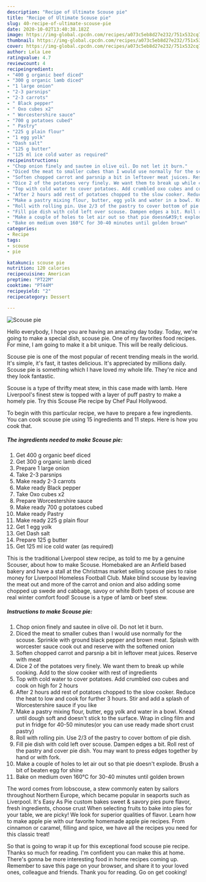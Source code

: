 ```yaml
---
description: "Recipe of Ultimate Scouse pie"
title: "Recipe of Ultimate Scouse pie"
slug: 40-recipe-of-ultimate-scouse-pie
date: 2020-10-02T13:40:38.182Z
image: https://img-global.cpcdn.com/recipes/a073c5eb8d27e232/751x532cq70/scouse-pie-recipe-main-photo.jpg
thumbnail: https://img-global.cpcdn.com/recipes/a073c5eb8d27e232/751x532cq70/scouse-pie-recipe-main-photo.jpg
cover: https://img-global.cpcdn.com/recipes/a073c5eb8d27e232/751x532cq70/scouse-pie-recipe-main-photo.jpg
author: Lela Lee
ratingvalue: 4.7
reviewcount: 4
recipeingredient:
- "400 g organic beef diced"
- "300 g organic lamb diced"
- "1 large onion"
- "2-3 parsnips"
- "2-3 carrots"
- " Black pepper"
- " Oxo cubes x2"
- " Worcestershire sauce"
- "700 g potatoes cubed"
- " Pastry"
- "225 g plain flour"
- "1 egg yolk"
- "Dash salt"
- "125 g butter"
- "125 ml ice cold water as required"
recipeinstructions:
- "Chop onion finely and sautee in olive oil. Do not let it burn."
- "Diced the meat to smaller cubes than I would use normally for the scouse. Sprinkle with ground black pepper and brown meat. Splash with worcester sauce cook out and reserve with the softened onion"
- "Soften chopped carrot and parsnip a bit in leftover meat juices. Reserve with meat"
- "Dice 2 of the potatoes very finely. We want them to break up while cooking. Add to the slow cooker with rest of ingredients"
- "Top with cold water to cover potatoes. Add crumbled oxo cubes and cook on high for 2 hours"
- "After 2 hours add rest of potatoes chopped to the slow cooker. Reduce the heat to low and cook for further 3 hours. Stir and add a splash of Worcestershire sauce if you like"
- "Make a pastry mixing flour, butter, egg yolk and water in a bowl. Knead until dough soft and doesn&#39;t stick to the surface. Wrap in cling film and put in fridge for 40-50 minutes(or you can use ready made short crust pastry)"
- "Roll with rolling pin. Use 2/3 of the pastry to cover bottom of pie dish."
- "Fill pie dish with cold left over scouse. Dampen edges a bit. Roll rest of the pastry and cover pie dish. You may want to press edges together by hand or with fork."
- "Make a couple of holes to let air out so that pie doesn&#39;t explode. Brush a bit of beaten egg for shine"
- "Bake on medium oven 160°C for 30-40 minutes until golden brown"
categories:
- Recipe
tags:
- scouse
- pie

katakunci: scouse pie 
nutrition: 120 calories
recipecuisine: American
preptime: "PT22M"
cooktime: "PT44M"
recipeyield: "2"
recipecategory: Dessert

---
```



![Scouse pie](https://img-global.cpcdn.com/recipes/a073c5eb8d27e232/751x532cq70/scouse-pie-recipe-main-photo.jpg)

Hello everybody, I hope you are having an amazing day today. Today, we're going to make a special dish, scouse pie. One of my favorites food recipes. For mine, I am going to make it a bit unique. This will be really delicious.

Scouse pie is one of the most popular of recent trending meals in the world. It's simple, it's fast, it tastes delicious. It's appreciated by millions daily. Scouse pie is something which I have loved my whole life. They're nice and they look fantastic.

Scouse is a type of thrifty meat stew, in this case made with lamb. Here Liverpool&#39;s finest stew is topped with a layer of puff pastry to make a homely pie. Try this Scouse Pie recipe by Chef Paul Hollywood.


To begin with this particular recipe, we have to prepare a few ingredients. You can cook scouse pie using 15 ingredients and 11 steps. Here is how you cook that.

<!--inarticleads1-->

##### The ingredients needed to make Scouse pie:

1. Get 400 g organic beef diced
1. Get 300 g organic lamb diced
1. Prepare 1 large onion
1. Take 2-3 parsnips
1. Make ready 2-3 carrots
1. Make ready  Black pepper
1. Take  Oxo cubes x2
1. Prepare  Worcestershire sauce
1. Make ready 700 g potatoes cubed
1. Make ready  Pastry
1. Make ready 225 g plain flour
1. Get 1 egg yolk
1. Get Dash salt
1. Prepare 125 g butter
1. Get 125 ml ice cold water (as required)


This is the traditional Liverpool stew recipe, as told to me by a genuine Scouser, about how to make Scouse. Homebaked are an Anfield based bakery and have a stall at the Christmas market selling scouse pies to raise money for Liverpool Homeless Football Club. Make blind scouse by leaving the meat out and more of the carrot and onion and also adding some chopped up swede and cabbage, savoy or white Both types of scouse are real winter comfort food! Scouse is a type of lamb or beef stew. 

<!--inarticleads2-->

##### Instructions to make Scouse pie:

1. Chop onion finely and sautee in olive oil. Do not let it burn.
1. Diced the meat to smaller cubes than I would use normally for the scouse. Sprinkle with ground black pepper and brown meat. Splash with worcester sauce cook out and reserve with the softened onion
1. Soften chopped carrot and parsnip a bit in leftover meat juices. Reserve with meat
1. Dice 2 of the potatoes very finely. We want them to break up while cooking. Add to the slow cooker with rest of ingredients
1. Top with cold water to cover potatoes. Add crumbled oxo cubes and cook on high for 2 hours
1. After 2 hours add rest of potatoes chopped to the slow cooker. Reduce the heat to low and cook for further 3 hours. Stir and add a splash of Worcestershire sauce if you like
1. Make a pastry mixing flour, butter, egg yolk and water in a bowl. Knead until dough soft and doesn&#39;t stick to the surface. Wrap in cling film and put in fridge for 40-50 minutes(or you can use ready made short crust pastry)
1. Roll with rolling pin. Use 2/3 of the pastry to cover bottom of pie dish.
1. Fill pie dish with cold left over scouse. Dampen edges a bit. Roll rest of the pastry and cover pie dish. You may want to press edges together by hand or with fork.
1. Make a couple of holes to let air out so that pie doesn&#39;t explode. Brush a bit of beaten egg for shine
1. Bake on medium oven 160°C for 30-40 minutes until golden brown


The word comes from lobscouse, a stew commonly eaten by sailors throughout Northern Europe, which became popular in seaports such as Liverpool. It&#39;s Easy As Pie custom bakes sweet &amp; savory pies pure flavor, fresh ingredients, choose crust When selecting fruits to bake into pies for your table, we are picky! We look for superior qualities of flavor. Learn how to make apple pie with our favorite homemade apple pie recipes. From cinnamon or caramel, filling and spice, we have all the recipes you need for this classic treat! 

So that is going to wrap it up for this exceptional food scouse pie recipe. Thanks so much for reading. I'm confident you can make this at home. There's gonna be more interesting food in home recipes coming up. Remember to save this page on your browser, and share it to your loved ones, colleague and friends. Thank you for reading. Go on get cooking!
